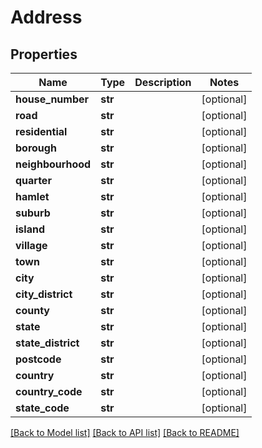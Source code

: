 # Address

## Properties
Name | Type | Description | Notes
------------ | ------------- | ------------- | -------------
**house_number** | **str** |  | [optional] 
**road** | **str** |  | [optional] 
**residential** | **str** |  | [optional] 
**borough** | **str** |  | [optional] 
**neighbourhood** | **str** |  | [optional] 
**quarter** | **str** |  | [optional] 
**hamlet** | **str** |  | [optional] 
**suburb** | **str** |  | [optional] 
**island** | **str** |  | [optional] 
**village** | **str** |  | [optional] 
**town** | **str** |  | [optional] 
**city** | **str** |  | [optional] 
**city_district** | **str** |  | [optional] 
**county** | **str** |  | [optional] 
**state** | **str** |  | [optional] 
**state_district** | **str** |  | [optional] 
**postcode** | **str** |  | [optional] 
**country** | **str** |  | [optional] 
**country_code** | **str** |  | [optional] 
**state_code** | **str** |  | [optional] 

[[Back to Model list]](../README.md#documentation-for-models) [[Back to API list]](../README.md#documentation-for-api-endpoints) [[Back to README]](../README.md)


